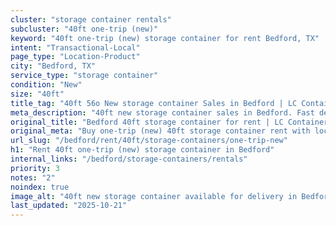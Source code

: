 ```yaml
---
cluster: "storage container rentals"
subcluster: "40ft one-trip (new)"
keyword: "40ft one-trip (new) storage container for rent Bedford, TX"
intent: "Transactional-Local"
page_type: "Location-Product"
city: "Bedford, TX"
service_type: "storage container"
condition: "New"
size: "40ft"
title_tag: "40ft 56o New storage container Sales in Bedford | LC Container"
meta_description: "40ft new storage container sales in Bedford. Fast delivery, competitive pricing. Serving storage containers area. Quote ID: JW4. Call (214) 524-4168 for your free quote today."
original_title: "Bedford 40ft storage container for rent | LC Container"
original_meta: "Buy one-trip (new) 40ft storage container rent with local delivery in Bedford, TX. LC Container — local Since 2003. Request a fast quote today."
url_slug: "/bedford/rent/40ft/storage-containers/one-trip-new"
h1: "Rent 40ft one-trip (new) storage container in Bedford"
internal_links: "/bedford/storage-containers/rentals"
priority: 3
notes: "2"
noindex: true
image_alt: "40ft new storage container available for delivery in Bedford"
last_updated: "2025-10-21"
---
```


<!-- TODO: Add unique city/inventory copy, images, and internal links here. -->
